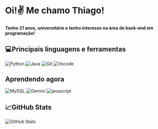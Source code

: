 # Oi!✌️ Me chamo Thiago! 
#### Tenho 21 anos, universitário e tenho interesse na área de back-end em programação!

## 💻Principais linguagens e ferramentas
![Python](https://img.shields.io/badge/python-3670A0?style=for-the-badge&logo=python&logoColor=ffdd54)
![Java](https://img.shields.io/badge/java-%23ED8B00.svg?style=for-the-badge&logo=openjdk&logoColor=white)
![Git](https://img.shields.io/badge/GIT-E44C30?style=for-the-badge&logo=git&logoColor=white)
![Vscode](https://img.shields.io/badge/Vscode-007ACC?style=for-the-badge&logo=visual-studio-code&logoColor=white)

## Aprendendo agora 
![MySQL](https://img.shields.io/badge/MySQL-00000F?style=for-the-badge&logo=mysql&logoColor=white)
![Gemini](https://img.shields.io/badge/Gemini-8E75B2?style=for-the-badge&logo=googlebard&logoColor=fff
)
![javascript](https://img.shields.io/badge/JavaScript-323330?style=for-the-badge&logo=javascript&logoColor=F7DF1E)


## 📈GitHub Stats
![GitHub Stats](https://github-readme-stats.vercel.app/api?username=Tbestinthegame&theme=transparent&bg_color=012&border_color=30A3DC&show_icons=true&icon_color=30A3DC&title_color=E94D5F&text_color=FFF)
